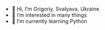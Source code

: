 - 👋 Hi, I’m Grigoriy. Svalyava, Ukraine
- 👀 I’m interested in many things
- 🌱 I’m currently learning Python

<!---
grigliz80/grigliz80 is a ✨ special ✨ repository because its `README.md` (this file) appears on your GitHub profile.
You SNOVA NOVIE IZMENENIYA + Ujj can click the Preview link to take a look at your changes.
-->
